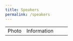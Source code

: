 ```yaml
---
title: Speakers
permalink: /speakers
---
```


<table>
  <tr>
    <td width="30%">Photo</td>
    <td width="70%">Information</td>
  </tr>
</table>
